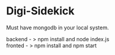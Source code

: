 # Digi-Sidekick

Must have mongodb in your local system.

backend - > npm install and node index.js <br/>
fronted - > npm install and npm start
